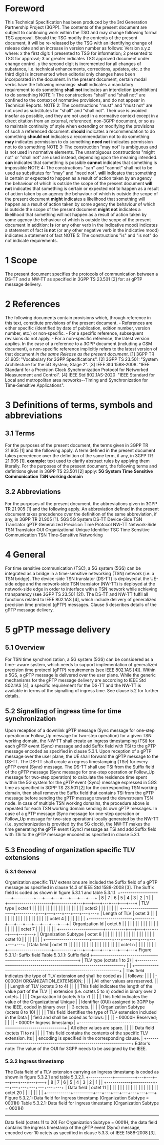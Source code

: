 # Foreword
This Technical Specification has been produced by the 3rd Generation
Partnership Project (3GPP).
The contents of the present document are subject to continuing work within the
TSG and may change following formal TSG approval. Should the TSG modify the
contents of the present document, it will be re-released by the TSG with an
identifying change of release date and an increase in version number as
follows:
Version x.y.z
where:
x the first digit:
1 presented to TSG for information;
2 presented to TSG for approval;
3 or greater indicates TSG approved document under change control.
y the second digit is incremented for all changes of substance, i.e. technical
enhancements, corrections, updates, etc.
z the third digit is incremented when editorial only changes have been
incorporated in the document.
In the present document, certain modal verbs have the following meanings:
**shall** indicates a mandatory requirement to do something
**shall not** indicates an interdiction (prohibition) to do something
NOTE 1: The constructions \"shall\" and \"shall not\" are confined to the
context of normative provisions, and do not appear in Technical Reports.
NOTE 2: The constructions \"must\" and \"must not\" are not used as
substitutes for \"shall\" and \"shall not\". Their use is avoided insofar as
possible, and they are not used in a normative context except in a direct
citation from an external, referenced, non-3GPP document, or so as to maintain
continuity of style when extending or modifying the provisions of such a
referenced document.
**should** indicates a recommendation to do something
**should not** indicates a recommendation not to do something
**may** indicates permission to do something
**need not** indicates permission not to do something
NOTE 3: The construction \"may not\" is ambiguous and is not used in normative
elements. The unambiguous constructions \"might not\" or \"shall not\" are
used instead, depending upon the meaning intended.
**can** indicates that something is possible
**cannot** indicates that something is impossible
NOTE 4: The constructions \"can\" and \"cannot\" shall not to be used as
substitutes for \"may\" and \"need not\".
**will** indicates that something is certain or expected to happen as a result
of action taken by an agency the behaviour of which is outside the scope of
the present document
**will not** indicates that something is certain or expected not to happen as
a result of action taken by an agency the behaviour of which is outside the
scope of the present document
**might** indicates a likelihood that something will happen as a result of
action taken by some agency the behaviour of which is outside the scope of the
present document
**might not** indicates a likelihood that something will not happen as a
result of action taken by some agency the behaviour of which is outside the
scope of the present document
In addition:
**is** (or any other verb in the indicative mood) indicates a statement of
fact
**is not** (or any other negative verb in the indicative mood) indicates a
statement of fact
NOTE 5: The constructions \"is\" and \"is not\" do not indicate requirements.
# 1 Scope
The present document specifies the protocols of communication between a DS-TT
and a NW-TT as specified in 3GPP TS 23.501 [2] for:
a) gPTP message delivery.
# 2 References
The following documents contain provisions which, through reference in this
text, constitute provisions of the present document.
\- References are either specific (identified by date of publication, edition
number, version number, etc.) or non‑specific.
\- For a specific reference, subsequent revisions do not apply.
\- For a non-specific reference, the latest version applies. In the case of a
reference to a 3GPP document (including a GSM document), a non-specific
reference implicitly refers to the latest version of that document _in the
same Release as the present document_.
[1] 3GPP TR 21.905: \"Vocabulary for 3GPP Specifications\".
[2] 3GPP TS 23.501: \"System Architecture for the 5G System; Stage 2\".
[3] IEEE Std 1588-2008: \"IEEE Standard for a Precision Clock Synchronization
Protocol for Networked Measurement and Control\".
[4] IEEE Std 802.1AS-2020: \"IEEE Standard for Local and metropolitan area
networks--Timing and Synchronization for Time-Sensitive Applications\".
# 3 Definitions of terms, symbols and abbreviations
## 3.1 Terms
For the purposes of the present document, the terms given in 3GPP TR 21.905
[1] and the following apply. A term defined in the present document takes
precedence over the definition of the same term, if any, in 3GPP TR 21.905
[1].
**example:** text used to clarify abstract rules by applying them literally.
For the purposes of the present document, the following terms and definitions
given in 3GPP TS 23.501 [2] apply:
**5G System**
**Time Sensitive Communication**
**TSN working domain**
## 3.2 Abbreviations
For the purposes of the present document, the abbreviations given in 3GPP TR
21.905 [1] and the following apply. An abbreviation defined in the present
document takes precedence over the definition of the same abbreviation, if
any, in 3GPP TR 21.905 [1].
5GS 5G System
DS-TT Device-Side TSN Translator
gPTP Generalized Precision Time Protocol
NW-TT Network-Side TSN Translator
OUI Organizational Unique Identifier
TSC Time Sensitive Communication
TSN Time-Sensitive Networking
# 4 General
For time sensitive communication (TSC), a 5G system (5GS) can be integrated as
a bridge in a time-sensitive networking (TSN) network (i.e. a TSN bridge). The
device-side TSN translator (DS-TT) is deployed at the UE-side edge and the
network-side TSN translator (NW-TT) is deployed at the network-side edge in
order to interface with a TSN network while achieving transparency (see 3GPP
TS 23.501 [2]).
The DS-TT and NW-TT fulfil all functions related to IEEE 802.1AS [4], which
include delivery of generalized precision time protocol (gPTP) messages.
Clause 5 describes details of the gPTP message delivery.
# 5 gPTP message delivery
## 5.1 Overview
For TSN time synchronization, a 5G system (5GS) can be considered as a time-
aware system, which needs to support implementation of generalized precision
time protocol (gPTP) requirements (see IEEE 802.1AS [4]).
Within a 5GS, a gPTP message is delivered over the user plane. While the
generic mechanisms for the gPTP message delivery are according to IEEE Std
802.1AS [4], a specific requirement for the DS-TT and the NW-TT is available
in terms of the signalling of ingress time. See clause 5.2 for further
details.
## 5.2 Signalling of ingress time for time synchronization
Upon reception of a downlink gPTP message (Sync message for one-step operation
or Follow_Up message for two-step operation) for a given TSN working domain,
the NW-TT shall create an ingress timestamping (TSi) for each gPTP event
(Sync) message and add Suffix field with TSi to the gPTP message encoded as
specified in clause 5.3.1.
Upon reception of a gPTP message over the user plane, the UE shall forward the
gPTP message to the DS-TT. The DS-TT shall create an egress timestamping (TSe)
for every gPTP event (Sync) message. The DS-TT shall use TSi from the Suffix
field of the gPTP message (Sync message for one-step operation or Follow_Up
message for two-step operation) to calculate the residence time spent within
the 5G system for the gPTP event (Sync) message expressed in 5GS time as
specified in 3GPP TS 23.501 [2] for the corresponding TSN working domain, then
shall remove the Suffix field that contains TSi from the gPTP message before
sending the gPTP message toward the downstream TSN node.
In case of multiple TSN working domains, the procedure above is repeated for
each TSN working domain sending its own gPTP messages.
In case of a gPTP message (Sync message for one-step operation or Follow_Up
message for two-step operation) locally generated by the NW-TT (i.e.
synchronization is provided by the 5G clock), the NW-TT makes the time
generating the gPTP event (Sync) message as TSi and add Suffix field with TSi
to the gPTP message encoded as specified in clause 5.3.1.
## 5.3 Encoding of organization specific TLV extensions
### 5.3.1 General
Organization specific TLV extensions are included the Suffix field of a gPTP
message as specified in clause 14.3 of IEEE Std 1588-2008 [3]. The Suffix
field is coded as shown in figure 5.3.1.1 and table 5.3.1.1.
+----------------------+----------+---+---+---+---+---+---+---+ | 8 | 7 | 6 | 5 | 4 | 3 | 2 | 1 | | +----------------------+----------+---+---+---+---+---+---+---+ | TLV type | octet 1 | | | | | | | | | | | | | | | | | | | | octet2 | | | | | | | | +----------------------+----------+---+---+---+---+---+---+---+ | Length of TLV | octet 3 | | | | | | | | | | | | | | | | | | | | octet 4 | | | | | | | | +----------------------+----------+---+---+---+---+---+---+---+ | Organization Id | octet 5 | | | | | | | | | | | | | | | | | | | | octet 7 | | | | | | | | +----------------------+----------+---+---+---+---+---+---+---+ | Organization Subtype | octet 8 | | | | | | | | | | | | | | | | | | | | octet 10 | | | | | | | | +----------------------+----------+---+---+---+---+---+---+---+ | Data field | octet 11 | | | | | | | | | | | | | | | | | | | | octet n | | | | | | | | +----------------------+----------+---+---+---+---+---+---+---+
Figure 5.3.1.1: Suffix field
Table 5.3.1.1: Suffix field
+----------------------------------------------------------------------+ | TLV type (octets 1 to 2) | +----------------------------------------------------------------------+ | | +----------------------------------------------------------------------+ | This field indicates the type of TLV extension and shall be coded as | | follows: | | | | - 00003H ORGANIZATION_EXTENSION; | | | | All other values are reserved. | | | | Length of TLV (octets 3 to 4) | | | | This field indicates the length of the value part of the TLV | | extension (i.e. octets 5 to n) coded in binary over 2 octets. | | | | Organization Id (octets 5 to 7) | | | | This field indicates the value of the Organizational Unique | | Identifier (OUI) assigned to 3GPP by the IEEE, coded in binary over | | 3 octets. | | | | Organization Subtype (octets 8 to 10) | | | | This field identifies the type of TLV extension included in the Data | | field and shall be coded as follows: | | | | - 00000H Reserved; | | | | - 00001H Ingress timestamp | +----------------------------------------------------------------------+ | All other values are spare. | | | | Data field (octets 11 to n) | | | | This field contains the contents of the specific TLV extension. Its | | encoding is specified in the corresponding clause. | +----------------------------------------------------------------------+
Editor\'s note: The value of the OUI for 3GPP needs to be assigned by the
IEEE.
### 5.3.2 Ingress timestamp
The Data field of a TLV extension carrying an Ingress timestamp is coded as
shown in figure 5.3.2.1 and table 5.3.2.1.
+------------+----------+---+---+---+---+---+---+---+ | 8 | 7 | 6 | 5 | 4 | 3 | 2 | 1 | | +------------+----------+---+---+---+---+---+---+---+ | Data field | octet 11 | | | | | | | | | | | | | | | | | | | | octet 20 | | | | | | | | +------------+----------+---+---+---+---+---+---+---+
Figure 5.3.2.1: Data field for Ingress timestamp (Organization Subtype =
0001H)
Table 5.3.2.1: Data field for Ingress timestamp (Organization Subtype = 0001H)
* * *
Data field (octets 11 to 20) For Organization Subtype = 0001H, the data field
contains the ingress timestamp of the gPTP event (Sync) message, encoded over
10 octets as specified in clause 5.3.3. of IEEE 1588-2008 [3].
* * *
#